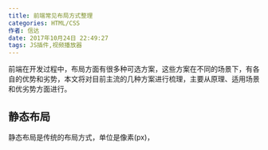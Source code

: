 ```yaml
---
title: 前端常见布局方式整理
categories: HTML/CSS
作者: 信达
date: 2017年10月24日 22:49:27
tags: JS插件,视频播放器
---
```

前端在开发过程中，布局方面有很多种可选方案，这些方案在不同的场景下，有各自的优势和劣势，本文将对目前主流的几种方案进行梳理，主要从原理、适用场景和优劣势方面进行。
## 静态布局
静态布局是传统的布局方式，单位是像素(px)，



